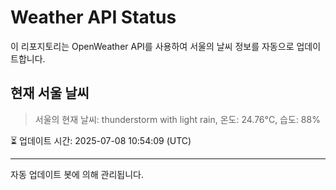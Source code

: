 
# Weather API Status

이 리포지토리는 OpenWeather API를 사용하여 서울의 날씨 정보를 자동으로 업데이트합니다.

## 현재 서울 날씨
> 서울의 현재 날씨: thunderstorm with light rain, 온도: 24.76°C, 습도: 88%

⏳ 업데이트 시간: 2025-07-08 10:54:09 (UTC)

---
자동 업데이트 봇에 의해 관리됩니다.
